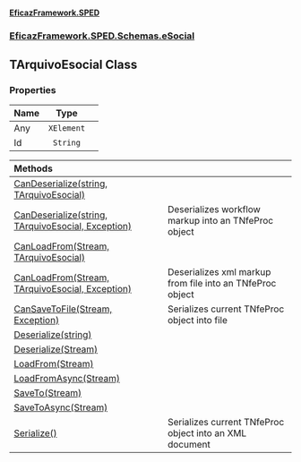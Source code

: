 #### [EficazFramework.SPED](EficazFrameworkSPED.md 'EficazFramework SPED')
### [EficazFramework.SPED.Schemas.eSocial](EficazFramework.SPED.Schemas.eSocial.md 'EficazFramework.SPED.Schemas.eSocial')

## TArquivoEsocial Class
### Properties

| Name | Type | |
| :--- | :---: | :--- |
| Any | `XElement` |  |
| Id | `String` |  |

| Methods | |
| :--- | :--- |
| [CanDeserialize(string, TArquivoEsocial)](EficazFramework.SPED.Schemas.eSocial/TArquivoEsocial/CanDeserialize(string,TArquivoEsocial).md 'EficazFramework.SPED.Schemas.eSocial.TArquivoEsocial.CanDeserialize(string, EficazFramework.SPED.Schemas.eSocial.TArquivoEsocial)') | |
| [CanDeserialize(string, TArquivoEsocial, Exception)](EficazFramework.SPED.Schemas.eSocial/TArquivoEsocial/CanDeserialize(string,TArquivoEsocial,Exception).md 'EficazFramework.SPED.Schemas.eSocial.TArquivoEsocial.CanDeserialize(string, EficazFramework.SPED.Schemas.eSocial.TArquivoEsocial, System.Exception)') | Deserializes workflow markup into an TNfeProc object |
| [CanLoadFrom(Stream, TArquivoEsocial)](EficazFramework.SPED.Schemas.eSocial/TArquivoEsocial/CanLoadFrom(Stream,TArquivoEsocial).md 'EficazFramework.SPED.Schemas.eSocial.TArquivoEsocial.CanLoadFrom(System.IO.Stream, EficazFramework.SPED.Schemas.eSocial.TArquivoEsocial)') | |
| [CanLoadFrom(Stream, TArquivoEsocial, Exception)](EficazFramework.SPED.Schemas.eSocial/TArquivoEsocial/CanLoadFrom(Stream,TArquivoEsocial,Exception).md 'EficazFramework.SPED.Schemas.eSocial.TArquivoEsocial.CanLoadFrom(System.IO.Stream, EficazFramework.SPED.Schemas.eSocial.TArquivoEsocial, System.Exception)') | Deserializes xml markup from file into an TNfeProc object |
| [CanSaveToFile(Stream, Exception)](EficazFramework.SPED.Schemas.eSocial/TArquivoEsocial/CanSaveToFile(Stream,Exception).md 'EficazFramework.SPED.Schemas.eSocial.TArquivoEsocial.CanSaveToFile(System.IO.Stream, System.Exception)') | Serializes current TNfeProc object into file |
| [Deserialize(string)](EficazFramework.SPED.Schemas.eSocial/TArquivoEsocial/Deserialize(string).md 'EficazFramework.SPED.Schemas.eSocial.TArquivoEsocial.Deserialize(string)') | |
| [Deserialize(Stream)](EficazFramework.SPED.Schemas.eSocial/TArquivoEsocial/Deserialize(Stream).md 'EficazFramework.SPED.Schemas.eSocial.TArquivoEsocial.Deserialize(System.IO.Stream)') | |
| [LoadFrom(Stream)](EficazFramework.SPED.Schemas.eSocial/TArquivoEsocial/LoadFrom(Stream).md 'EficazFramework.SPED.Schemas.eSocial.TArquivoEsocial.LoadFrom(System.IO.Stream)') | |
| [LoadFromAsync(Stream)](EficazFramework.SPED.Schemas.eSocial/TArquivoEsocial/LoadFromAsync(Stream).md 'EficazFramework.SPED.Schemas.eSocial.TArquivoEsocial.LoadFromAsync(System.IO.Stream)') | |
| [SaveTo(Stream)](EficazFramework.SPED.Schemas.eSocial/TArquivoEsocial/SaveTo(Stream).md 'EficazFramework.SPED.Schemas.eSocial.TArquivoEsocial.SaveTo(System.IO.Stream)') | |
| [SaveToAsync(Stream)](EficazFramework.SPED.Schemas.eSocial/TArquivoEsocial/SaveToAsync(Stream).md 'EficazFramework.SPED.Schemas.eSocial.TArquivoEsocial.SaveToAsync(System.IO.Stream)') | |
| [Serialize()](EficazFramework.SPED.Schemas.eSocial/TArquivoEsocial/Serialize().md 'EficazFramework.SPED.Schemas.eSocial.TArquivoEsocial.Serialize()') | Serializes current TNfeProc object into an XML document |
